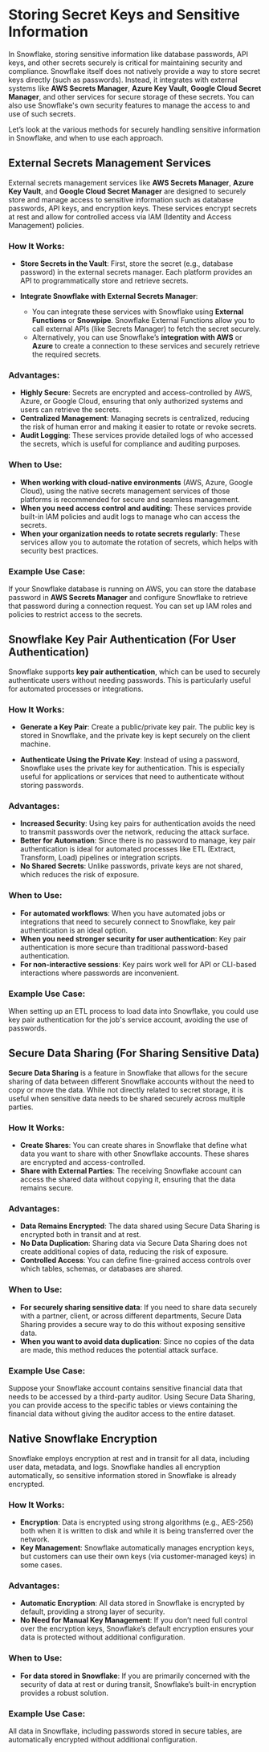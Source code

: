 # Storing Secret Keys and Sensitive Information

In Snowflake, storing sensitive information like database passwords, API keys, and other secrets securely is critical for maintaining security and compliance. Snowflake itself does not natively provide a way to store secret keys directly (such as passwords). Instead, it integrates with external systems like **AWS Secrets Manager**, **Azure Key Vault**, **Google Cloud Secret Manager**, and other services for secure storage of these secrets. You can also use Snowflake's own security features to manage the access to and use of such secrets.

Let’s look at the various methods for securely handling sensitive information in Snowflake, and when to use each approach.


## External Secrets Management Services

External secrets management services like **AWS Secrets Manager**, **Azure Key Vault**, and **Google Cloud Secret Manager** are designed to securely store and manage access to sensitive information such as database passwords, API keys, and encryption keys. These services encrypt secrets at rest and allow for controlled access via IAM (Identity and Access Management) policies.

### How It Works:

-   **Store Secrets in the Vault**: First, store the secret (e.g., database password) in the external secrets manager. Each platform provides an API to programmatically store and retrieve secrets.
    
-   **Integrate Snowflake with External Secrets Manager**:
    
    -   You can integrate these services with Snowflake using **External Functions** or **Snowpipe**. Snowflake External Functions allow you to call external APIs (like Secrets Manager) to fetch the secret securely.
    -   Alternatively, you can use Snowflake’s **integration with AWS** or **Azure** to create a connection to these services and securely retrieve the required secrets.

### Advantages:

-   **Highly Secure**: Secrets are encrypted and access-controlled by AWS, Azure, or Google Cloud, ensuring that only authorized systems and users can retrieve the secrets.
-   **Centralized Management**: Managing secrets is centralized, reducing the risk of human error and making it easier to rotate or revoke secrets.
-   **Audit Logging**: These services provide detailed logs of who accessed the secrets, which is useful for compliance and auditing purposes.

### When to Use:

-   **When working with cloud-native environments** (AWS, Azure, Google Cloud), using the native secrets management services of those platforms is recommended for secure and seamless management.
-   **When you need access control and auditing**: These services provide built-in IAM policies and audit logs to manage who can access the secrets.
-   **When your organization needs to rotate secrets regularly**: These services allow you to automate the rotation of secrets, which helps with security best practices.

### Example Use Case:

If your Snowflake database is running on AWS, you can store the database password in **AWS Secrets Manager** and configure Snowflake to retrieve that password during a connection request. You can set up IAM roles and policies to restrict access to the secrets.


## Snowflake Key Pair Authentication (For User Authentication)

Snowflake supports **key pair authentication**, which can be used to securely authenticate users without needing passwords. This is particularly useful for automated processes or integrations.

### How It Works:

-   **Generate a Key Pair**: Create a public/private key pair. The public key is stored in Snowflake, and the private key is kept securely on the client machine.
    
-   **Authenticate Using the Private Key**: Instead of using a password, Snowflake uses the private key for authentication. This is especially useful for applications or services that need to authenticate without storing passwords.
    

### Advantages:

-   **Increased Security**: Using key pairs for authentication avoids the need to transmit passwords over the network, reducing the attack surface.
-   **Better for Automation**: Since there is no password to manage, key pair authentication is ideal for automated processes like ETL (Extract, Transform, Load) pipelines or integration scripts.
-   **No Shared Secrets**: Unlike passwords, private keys are not shared, which reduces the risk of exposure.

### When to Use:

-   **For automated workflows**: When you have automated jobs or integrations that need to securely connect to Snowflake, key pair authentication is an ideal option.
-   **When you need stronger security for user authentication**: Key pair authentication is more secure than traditional password-based authentication.
-   **For non-interactive sessions**: Key pairs work well for API or CLI-based interactions where passwords are inconvenient.

### Example Use Case:

When setting up an ETL process to load data into Snowflake, you could use key pair authentication for the job's service account, avoiding the use of passwords.


## Secure Data Sharing (For Sharing Sensitive Data)

**Secure Data Sharing** is a feature in Snowflake that allows for the secure sharing of data between different Snowflake accounts without the need to copy or move the data. While not directly related to secret storage, it is useful when sensitive data needs to be shared securely across multiple parties.

### How It Works:

-   **Create Shares**: You can create shares in Snowflake that define what data you want to share with other Snowflake accounts. These shares are encrypted and access-controlled.
-   **Share with External Parties**: The receiving Snowflake account can access the shared data without copying it, ensuring that the data remains secure.

### Advantages:

-   **Data Remains Encrypted**: The data shared using Secure Data Sharing is encrypted both in transit and at rest.
-   **No Data Duplication**: Sharing data via Secure Data Sharing does not create additional copies of data, reducing the risk of exposure.
-   **Controlled Access**: You can define fine-grained access controls over which tables, schemas, or databases are shared.

### When to Use:

-   **For securely sharing sensitive data**: If you need to share data securely with a partner, client, or across different departments, Secure Data Sharing provides a secure way to do this without exposing sensitive data.
-   **When you want to avoid data duplication**: Since no copies of the data are made, this method reduces the potential attack surface.

### Example Use Case:

Suppose your Snowflake account contains sensitive financial data that needs to be accessed by a third-party auditor. Using Secure Data Sharing, you can provide access to the specific tables or views containing the financial data without giving the auditor access to the entire dataset.

## Native Snowflake Encryption

Snowflake employs encryption at rest and in transit for all data, including user data, metadata, and logs. Snowflake handles all encryption automatically, so sensitive information stored in Snowflake is already encrypted.

### How It Works:

-   **Encryption**: Data is encrypted using strong algorithms (e.g., AES-256) both when it is written to disk and while it is being transferred over the network.
-   **Key Management**: Snowflake automatically manages encryption keys, but customers can use their own keys (via customer-managed keys) in some cases.

### Advantages:

-   **Automatic Encryption**: All data stored in Snowflake is encrypted by default, providing a strong layer of security.
-   **No Need for Manual Key Management**: If you don’t need full control over the encryption keys, Snowflake’s default encryption ensures your data is protected without additional configuration.

### When to Use:

-   **For data stored in Snowflake**: If you are primarily concerned with the security of data at rest or during transit, Snowflake’s built-in encryption provides a robust solution.

### Example Use Case:

All data in Snowflake, including passwords stored in secure tables, are automatically encrypted without additional configuration.
